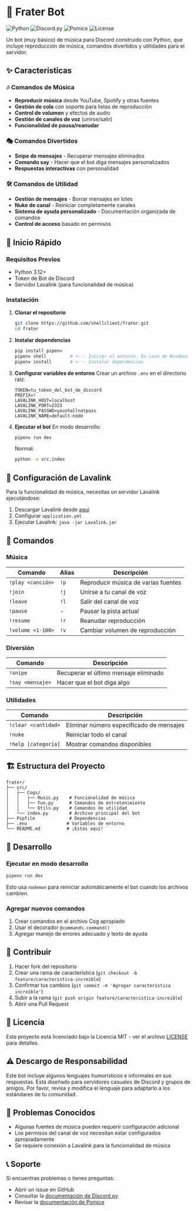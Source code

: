 # 🎵 Frater Bot

![Python](https://img.shields.io/badge/python-v3.13+-blue.svg)
![Discord.py](https://img.shields.io/badge/discord.py-v2.0+-blue.svg)
![Pomice](https://img.shields.io/badge/pomice-latest-green.svg)
![License](https://img.shields.io/badge/license-MIT-green.svg)

Un bot (muy básico) de música para Discord construido con Python, que incluye reproducción de música, comandos divertidos y utilidades para el servidor.

## ✨ Características

### 🎶 Comandos de Música
- **Reproducir música** desde YouTube, Spotify y otras fuentes
- **Gestión de cola** con soporte para listas de reproducción
- **Control de volumen** y efectos de audio
- **Gestión de canales de voz** (unirse/salir)
- **Funcionalidad de pausa/reanudar**

### 🎭 Comandos Divertidos  
- **Snipe de mensajes** - Recuperar mensajes eliminados
- **Comando say** - Hacer que el bot diga mensajes personalizados
- **Respuestas interactivas** con personalidad

### 🛠️ Comandos de Utilidad
- **Gestión de mensajes** - Borrar mensajes en lotes
- **Nuke de canal** - Reiniciar completamente canales
- **Sistema de ayuda personalizado** - Documentación organizada de comandos
- **Control de acceso** basado en permisos

## 🚀 Inicio Rápido

### Requisitos Previos
- Python 3.12+
- Token de Bot de Discord
- Servidor Lavalink (para funcionalidad de música)

### Instalación

1. **Clonar el repositorio**
   ```bash
   git clone https://github.com/shellclient/frater.git
   cd frater
   ```

2. **Instalar dependencias**
   ```bash
   pip install pipenv   
   pipenv shell         # <--- Iniciar el entorno. En caso de Windows a veces puede no funcionar, en ese caso usar: python -m pipenv shell
   pipenv install       # <--- Instalar dependencias
   ```

3. **Configurar variables de entorno**
   Crear un archivo `.env` en el directorio raíz:
   ```env
   TOKEN=tu_token_del_bot_de_discord
   PREFIX=!
   LAVALINK_HOST=localhost
   LAVALINK_PORT=2333
   LAVALINK_PASSWD=youshallnotpass
   LAVALINK_NAME=default-node
   ```

4. **Ejecutar el bot**
   En modo desarrollo:
   ```bash
   pipenv run dev
   ```

   Normal:
   ```bash
   python -m src.index 
   ```

## 🎵 Configuración de Lavalink

Para la funcionalidad de música, necesitas un servidor Lavalink ejecutándose:

1. Descargar Lavalink desde [aquí](https://github.com/freyacodes/Lavalink/releases)
2. Configurar `application.yml`
3. Ejecutar Lavalink: `java -jar Lavalink.jar`

## 📝 Comandos

### Música
| Comando | Alias | Descripción |
|---------|-------|-------------|
| `!play <canción>` | `!p` | Reproducir música de varias fuentes |
| `!join` | `!j` | Unirse a tu canal de voz |
| `!leave` | `!l` | Salir del canal de voz |
| `!pause` | - | Pausar la pista actual |
| `!resume` | `!r` | Reanudar reproducción |
| `!volume <1-100>` | `!v` | Cambiar volumen de reproducción |

### Diversión
| Comando | Descripción |
|---------|-------------|
| `!snipe` | Recuperar el último mensaje eliminado |
| `!say <mensaje>` | Hacer que el bot diga algo |

### Utilidades
| Comando | Descripción |
|---------|-------------|
| `!clear <cantidad>` | Eliminar número especificado de mensajes |
| `!nuke` | Reiniciar todo el canal |
| `!help [categoría]` | Mostrar comandos disponibles |

## 🏗️ Estructura del Proyecto

```
frater/
├── src/
│   ├── Cogs/
│   │   ├── Music.py    # Funcionalidad de música
│   │   ├── Fun.py      # Comandos de entretenimiento
│   │   └── Utils.py    # Comandos de utilidad
│   └── index.py        # Archivo principal del bot
├── Pipfile             # Dependencias
├── .env               # Variables de entorno
└── README.md          # ¡Estás aquí!
```

## 🔧 Desarrollo

### Ejecutar en modo desarrollo
```bash
pipenv run dev
```

Esto usa `nodemon` para reiniciar automáticamente el bot cuando los archivos cambien.

### Agregar nuevos comandos
1. Crear comandos en el archivo Cog apropiado
2. Usar el decorador `@commands.command()`
3. Agregar manejo de errores adecuado y texto de ayuda

## 🤝 Contribuir

1. Hacer fork del repositorio
2. Crear una rama de característica (`git checkout -b feature/caracteristica-increible`)
3. Confirmar tus cambios (`git commit -m 'Agregar característica increíble'`)
4. Subir a la rama (`git push origin feature/caracteristica-increible`)
5. Abrir una Pull Request

## 📄 Licencia

Este proyecto está licenciado bajo la Licencia MIT - ver el archivo [LICENSE](LICENSE) para detalles.

## ⚠️ Descargo de Responsabilidad

Este bot incluye algunos lenguajes humorísticos e informales en sus respuestas. Está diseñado para servidores casuales de Discord y grupos de amigos. Por favor, revisa y modifica el lenguaje para adaptarlo a los estándares de tu comunidad.

## 🐛 Problemas Conocidos

- Algunas fuentes de música pueden requerir configuración adicional
- Los permisos del canal de voz necesitan estar configurados apropiadamente
- Se requiere conexión a Lavalink para la funcionalidad de música

## 📞 Soporte

Si encuentras problemas o tienes preguntas:
- Abrir un issue en GitHub
- Consultar la [documentación de Discord.py](https://discordpy.readthedocs.io/)
- Revisar la [documentación de Pomice](https://github.com/cloudwithax/pomice)

